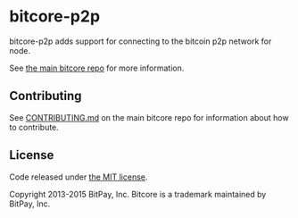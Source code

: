 bitcore-p2p
=======

bitcore-p2p adds support for connecting to the bitcoin p2p network for node.

See [the main bitcore repo](https://github.com/bitpay/bitcore) for more information.

## Contributing

See [CONTRIBUTING.md](https://github.com/bitpay/bitcore) on the main bitcore repo for information about how to contribute.

## License

Code released under [the MIT license](https://github.com/bitpay/bitcore/blob/master/LICENSE).

Copyright 2013-2015 BitPay, Inc. Bitcore is a trademark maintained by BitPay, Inc.

